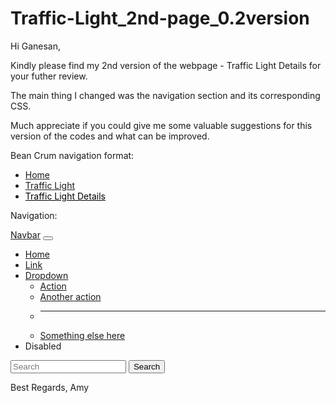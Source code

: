 # Traffic-Light_2nd-page_0.2version


Hi Ganesan,

Kindly please find my 2nd version of the webpage - Traffic Light Details for your futher review.

The main thing I changed was the navigation section and its corresponding CSS.

Much appreciate if you could give me some valuable suggestions for this version of the codes and what can be improved.


Bean Crum navigation format:
<div class="breadcrumb">
            <ul>
                <li>
                    <a href="/">Home</a>
                </li>
                <li>
                    <a href="/">Traffic Light</a>
                </li>
                <li>
                    <a href="/" style="color: black">Traffic Light Details</a>
                </li>
            </ul>
</div>


Navigation: 
<nav class="navbar navbar-expand-lg bg-light">
  <div class="container-fluid / container">
    <a class="navbar-brand" href="#">Navbar</a>
    <button class="navbar-toggler" type="button" data-bs-toggle="collapse" data-bs-target="#navbarSupportedContent" aria-controls="navbarSupportedContent" aria-expanded="false" aria-label="Toggle navigation">
      <span class="navbar-toggler-icon"></span>
    </button>
    <div class="collapse navbar-collapse" id="navbarSupportedContent">
      <ul class="navbar-nav me-auto mb-2 mb-lg-0">
        <li class="nav-item">
          <a class="nav-link active" aria-current="page" href="#">Home</a>
        </li>
        <li class="nav-item">
          <a class="nav-link" href="#">Link</a>
        </li>
        <li class="nav-item dropdown">
          <a class="nav-link dropdown-toggle" href="#" role="button" data-bs-toggle="dropdown" aria-expanded="false">
            Dropdown
          </a>
          <ul class="dropdown-menu">
            <li><a class="dropdown-item" href="#">Action</a></li>
            <li><a class="dropdown-item" href="#">Another action</a></li>
            <li><hr class="dropdown-divider"></li>
            <li><a class="dropdown-item" href="#">Something else here</a></li>
          </ul>
        </li>
        <li class="nav-item">
          <a class="nav-link disabled">Disabled</a>
        </li>
      </ul>
      <form class="d-flex" role="search">
        <input class="form-control me-2" type="search" placeholder="Search" aria-label="Search">
        <button class="btn btn-outline-success" type="submit">Search</button>
      </form>
    </div>
  </div>
</nav>






Best Regards,
Amy



